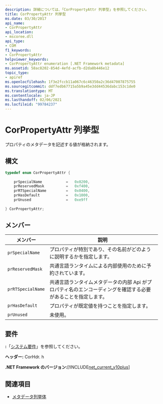 ```yaml
---
description: 詳細については、「CorPropertyAttr 列挙型」を参照してください。
title: CorPropertyAttr 列挙型
ms.date: 03/30/2017
api_name:
- CorPropertyAttr
api_location:
- mscoree.dll
api_type:
- COM
f1_keywords:
- CorPropertyAttr
helpviewer_keywords:
- CorPropertyAttr enumeration [.NET Framework metadata]
ms.assetid: 58ac8202-854d-4efd-acfb-d2da8b446e12
topic_type:
- apiref
ms.openlocfilehash: 1f3e2fccb11a067c6c46350a2c36d47007875755
ms.sourcegitcommit: ddf7edb67715a5b9a45e3dd44536dabc153c1de0
ms.translationtype: MT
ms.contentlocale: ja-JP
ms.lasthandoff: 02/06/2021
ms.locfileid: "99784237"
---
```

# <a name="corpropertyattr-enumeration"></a>CorPropertyAttr 列挙型

プロパティのメタデータを記述する値が格納されます。  
  
## <a name="syntax"></a>構文  
  
```cpp  
typedef enum CorPropertyAttr {  
  
    prSpecialName           =   0x0200,
    prReservedMask          =   0xf400,  
    prRTSpecialName         =   0x0400,  
    prHasDefault            =   0x1000,  
    prUnused                =   0xe9ff  
  
} CorPropertyAttr;  
```  
  
## <a name="members"></a>メンバー  
  
|メンバー|説明|  
|------------|-----------------|  
|`prSpecialName`|プロパティが特別であり、その名前がどのように説明するかを指定します。|  
|`prReservedMask`|共通言語ランタイムによる内部使用のために予約されています。|  
|`prRTSpecialName`|共通言語ランタイムメタデータの内部 Api がプロパティ名のエンコーディングを確認する必要があることを指定します。|  
|`prHasDefault`|プロパティが既定値を持つことを指定します。|  
|`prUnused`|未使用。|  
  
## <a name="requirements"></a>要件  

 **:**「[システム要件](../../get-started/system-requirements.md)」を参照してください。  
  
 **ヘッダー:** CorHdr. h  
  
 **.NET Framework のバージョン:**[!INCLUDE[net_current_v10plus](../../../../includes/net-current-v10plus-md.md)]  
  
## <a name="see-also"></a>関連項目

- [メタデータ列挙体](metadata-enumerations.md)
